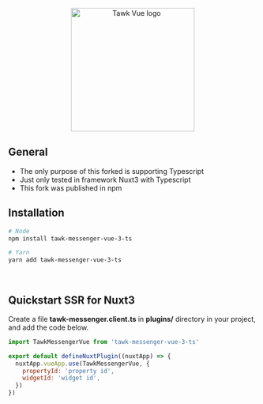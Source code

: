 <p align="center">
    <img width="250"
        src="./images/tawk-vue-logo.png"
        alt="Tawk Vue logo">
</p>

## General
- The only purpose of this forked is supporting Typescript
- Just only tested in framework Nuxt3 with Typescript
- This fork was published in npm 

## Installation

```bash
# Node
npm install tawk-messenger-vue-3-ts

# Yarn
yarn add tawk-messenger-vue-3-ts
```

<br/>

## Quickstart SSR for Nuxt3

Create a file **tawk-messenger.client.ts** in **plugins/** directory in your project, and add the
code below.

```js
import TawkMessengerVue from 'tawk-messenger-vue-3-ts'

export default defineNuxtPlugin((nuxtApp) => {
  nuxtApp.vueApp.use(TawkMessengerVue, {
    propertyId: 'property id',
    widgetId: 'widget id',
  })
})

```
